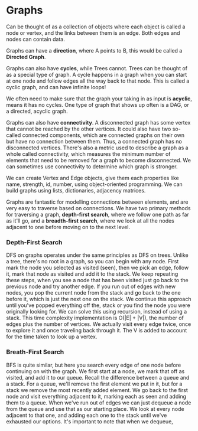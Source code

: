# Graphs

Can be thought of as a collection of objects where each object is called a node or vertex,
and the links between them is an edge. Both edges and nodes can contain data.

Graphs can have a **direction**, where A points to B, this would be called a **Directed Graph**.

Graphs can also have **cycles**, while Trees cannot. Trees can be thought of as a special type
of graph. A cycle happens in a graph when you can start at one node and follow edges all the way
back to that node. This is called a cyclic graph, and can have infinite loops!

We often need to make sure that the graph your taking in as input is **acyclic**, means it has no cycles. 
One type of graph that shows up often is a DAG, or a directed, acyclic graph. 

Graphs can also have **connectivity**. A disconnected graph has some vertex that cannot be reached
by the other vertices. It could also have two so-called connected components, which are
connected graphs on their own but have no connection between them. Thus, a connected graph
has no disconnected vertices. There's also a metric used to describe a graph as a whole called
connectivity, which measures the minimum number of elements that need to be removed for a graph to 
become disconnected. We can sometimes use connectivity to determine which graph is stronger.

We can create Vertex and Edge objects, give them each properties like name, strength, id, number, 
using object-oriented programming. We can build graphs using lists, dictionaries, adjacency matrices.

Graphs are fantastic for modelling connections between elements, and are very easy to traverse
based on connections. We have two primary methods for traversing a graph, **depth-first search**,
where we follow one path as far as it'll go, and a **breadth-first search**, where we look at all
the nodes adjacent to one before moving on to the next level.

### Depth-First Search

DFS on graphs operates under the same principles as DFS on trees. Unlike a tree, there's no 
root in a graph, so you can begin with any node. First mark the node you selected as visited (seen),
then we pick an edge, follow it, mark that node as visited and add it to the stack. We keep repeating these
steps, when you see a node that has been visited just go back to the previous node and try another edge. 
If you run out of edges with new nodes, you pop the current node from the stack and go back to the one
before it, which is just the next one on the stack. We continue this approach until you've popped everything off the,
stack or you find the node you were originally looking for. We can solve this using recursion, instead of using
a stack. This time complexity implementation is O(|E| + |V|), the number of edges plus
the number of vertices. We actually visit every edge twice, once to explore it
and once traveling back through it. The V is added to account for the time taken
to look up a vertex. 

### Breath-First Search

BFS is quite similar, but here you search every edge of one node before continuing on with the graph.
We first start at a node, we mark that off as visited, and add it to our queue. 
Recall the difference between a queue and a stack. For a queue, we'll remove the first
element we put in it, but for a stack we remove the most recently added element. 
We go back to the first node and visit everything adjacent to it, marking each as
seen and adding them to a queue. When we've run out of edges we can just dequeue a node
from the queue and use that as our starting place. We look at every node adjacent to that
one, and adding each one to the stack until we've exhausted our options. It's important
to note that when we dequeue, 